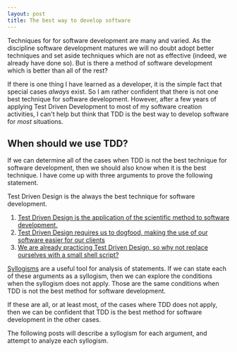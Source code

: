```yaml
---
layout: post
title: The best way to develop software
---
```


Techniques for for software development are many and varied. As the discipline software development matures we will no doubt adopt better techniques and set aside techniques which are not as effective (indeed, we already have done so). But is there a method of software development which is better than all of the rest?

If there is one thing I have learned as a developer, it is the simple fact that special cases _always_ exist. So I am rather confident that there is not one best technique for software development. However, after a few years of applying Test Driven Development to most of my software creation activities, I can't help but think that TDD is the best way to develop software for 
_most_ situations.

## When should we use TDD?
If we can determine all of the cases when TDD is not the best technique for software development, then we should also know when it is the best technique. I have come up with three arguments to prove the following statement.

Test Driven Design is the always the best technique for software development.

1. [Test Driven Design is the application of the scientific method to software development.](/the-scientific-method-and-programming)
2. [Test Driven Design requires us to dogfood, making the use of our software easier for our clients](/the-importance-of-being-your-first-client)
3. [We are already practicing Test Driven Design, so why not replace ourselves with a small shell script?](/you-are-probably-already-doing-tdd)

[Syllogisms](/a-brief-introduction-to-syllogisms) are a useful tool for analysis of statements. If we can state each of these arguments as a syllogism, then we can explore the conditions when the syllogism does not apply. Those are the same conditions when TDD is not the best method for software development.

If these are all, or at least most, of the cases where TDD does not apply, then we can be confident that TDD is the best method for software development in the other cases.

The following posts will describe a syllogism for each argument, and attempt to analyze each syllogism.

